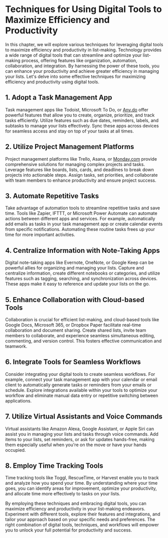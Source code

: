 Techniques for Using Digital Tools to Maximize Efficiency and Productivity
======================================================================================

In this chapter, we will explore various techniques for leveraging digital tools to maximize efficiency and productivity in list-making. Technology provides a wide range of digital tools that can streamline and optimize your list-making process, offering features like organization, automation, collaboration, and integration. By harnessing the power of these tools, you can enhance your productivity and achieve greater efficiency in managing your lists. Let's delve into some effective techniques for maximizing efficiency and productivity using digital tools.

**1. Adopt a Task Management App**
----------------------------------

Task management apps like Todoist, Microsoft To Do, or [Any.do](http://Any.do) offer powerful features that allow you to create, organize, prioritize, and track tasks efficiently. Utilize features such as due dates, reminders, labels, and subtasks to manage your lists effectively. Sync these apps across devices for seamless access and stay on top of your tasks at all times.

**2. Utilize Project Management Platforms**
-------------------------------------------

Project management platforms like Trello, Asana, or [Monday.com](http://Monday.com) provide comprehensive solutions for managing complex projects and tasks. Leverage features like boards, lists, cards, and deadlines to break down projects into actionable steps. Assign tasks, set priorities, and collaborate with team members to enhance productivity and ensure project success.

**3. Automate Repetitive Tasks**
--------------------------------

Take advantage of automation tools to streamline repetitive tasks and save time. Tools like Zapier, IFTTT, or Microsoft Power Automate can automate actions between different apps and services. For example, automatically add emails as tasks in your task management app or create calendar events from specific notifications. Automating these routine tasks frees up your time for more important activities.

**4. Centralize Information with Note-Taking Apps**
---------------------------------------------------

Digital note-taking apps like Evernote, OneNote, or Google Keep can be powerful allies for organizing and managing your lists. Capture and centralize information, create different notebooks or categories, and utilize features such as tagging, searching, and synchronization across devices. These apps make it easy to reference and update your lists on the go.

**5. Enhance Collaboration with Cloud-based Tools**
---------------------------------------------------

Collaboration is crucial for efficient list-making, and cloud-based tools like Google Docs, Microsoft 365, or Dropbox Paper facilitate real-time collaboration and document sharing. Create shared lists, invite team members to collaborate, and experience seamless simultaneous editing, commenting, and version control. This fosters effective communication and teamwork.

**6. Integrate Tools for Seamless Workflows**
---------------------------------------------

Consider integrating your digital tools to create seamless workflows. For example, connect your task management app with your calendar or email client to automatically generate tasks or reminders from your emails or schedule. Explore integrations available within your tools to optimize your workflow and eliminate manual data entry or repetitive switching between applications.

**7. Utilize Virtual Assistants and Voice Commands**
----------------------------------------------------

Virtual assistants like Amazon Alexa, Google Assistant, or Apple Siri can assist you in managing your lists and tasks through voice commands. Add items to your lists, set reminders, or ask for updates hands-free, making them especially useful when you're on the move or have your hands occupied.

**8. Employ Time Tracking Tools**
---------------------------------

Time tracking tools like Toggl, RescueTime, or Harvest enable you to track and analyze how you spend your time. By understanding where your time goes, you can identify areas for improvement, optimize your productivity, and allocate time more effectively to tasks on your lists.

By employing these techniques and embracing digital tools, you can maximize efficiency and productivity in your list-making endeavors. Experiment with different tools, explore their features and integrations, and tailor your approach based on your specific needs and preferences. The right combination of digital tools, techniques, and workflows will empower you to unlock your full potential for productivity and success.
